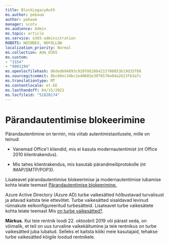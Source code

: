 ```yaml
---
title: BlockLegacyAuth
ms.author: pebaum
author: pebaum
manager: scotv
ms.audience: Admin
ms.topic: article
ms.service: o365-administration
ROBOTS: NOINDEX, NOFOLLOW
localization_priority: Normal
ms.collection: Adm_O365
ms.custom:
- "3154"
- "9001194"
ms.openlocfilehash: 06ded694893c020f862864215700853b19d35f08
ms.sourcegitcommit: 8bc60ec34bc1e40685e3976576e04a2623f63a7c
ms.translationtype: MT
ms.contentlocale: et-EE
ms.lasthandoff: 04/15/2021
ms.locfileid: "51820174"
---
```

# <a name="blocking-legacy-authentication"></a>Pärandautentimise blokeerimine

Pärandautentimine on termin, mis viitab autentimistaotlusele, mille on teinud:

- Vanemad Office'i kliendid, mis ei kasuta modernautentimist (nt Office 2010 klientrakendus).

- Mis tahes klientrakendus, mis kasutab pärandmeiliprotokolle (nt IMAP/SMTP/POP3).

Lisateavet pärandautentimise blokeerimise ja modernautentimise lubamise kohta leiate teemast [Pärandautentimise blokeerimine.](https://docs.microsoft.com/azure/active-directory/conditional-access/concept-conditional-access-block-legacy-authentication)

Azure Active Directory (Azure AD) turbe vaikesätted hõlbustavad turvalisust ja aitavad kaitsta teie ettevõtet. Turbe vaikesätted sisaldavad levinud rünnakute eelkonfigureeritud turbesätteid.
Lisateavet turbe vaikesätete kohta leiate teemast Mis [on turbe vaikesätted?](https://docs.microsoft.com/azure/active-directory/fundamentals/concept-fundamentals-security-defaults). 

**Märkus.** Kui teie rentnik loodi 22. oktoobril 2019 või pärast seda, on võimalik, et teil on uus turvaline vaikekäitumine ja teie rentnikus on turbe vaikesätted juba lubatud.  Selleks et kaitsta kõiki meie kasutajaid, tehakse turbe vaikesätted kõigile loodud rentnikele.

